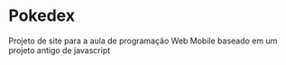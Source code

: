 # Pokedex

Projeto de site para a aula de programação Web Mobile baseado em um projeto antigo de javascript
